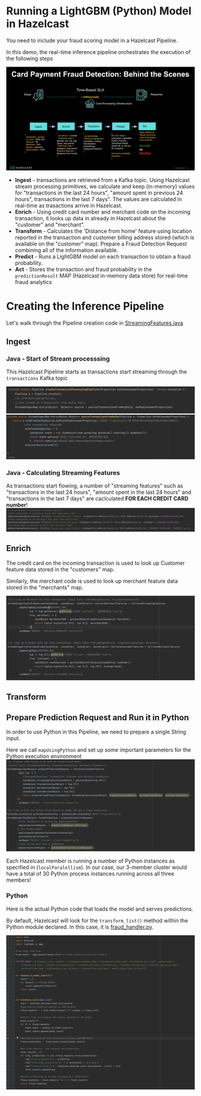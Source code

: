 # Running a LightGBM (Python) Model in Hazelcast

You need to include your fraud scoring model in a Hazelcast Pipeline. 

In this demo, the real-time inference pipeline orchestrates the execution of the following steps

![Realtime fraud detection pipeline: behind the scenes](./images/pipeline.png)

* **Ingest** - transactions are retrieved from a Kafka topic. Using Hazelcast stream processing primitives, we calculate and keep (in-memory) values for "transactions in the last 24 hours", "amount spent in previous 24 hours", transactions in the last 7 days". The values are calculated in real-time as trasactions arrive in Hazelcast. 
* **Enrich** - Using credit card number and merchant code on the incoming transaction, it looks up data in already in Hazelcast about the "customer" and "merchant". 
* **Transform** - Calculates the 'Distance from home' feature using location reported in the transaction and customer billing address stored (which is available on the "customer" map). Prepare a Fraud Detection Request combining all of the information available.
* **Predict** - Runs a LightGBM model on each transaction to obtain a fraud probability.
* **Act** - Stores the transaction and fraud probability in the `predictionResult` MAP (Hazelcast in-memory data store) for real-time fraud analytics

# Creating the Inference Pipeline
Let's walk through the Pipeline creation code in [StreamingFeatures.java](./deploy-jobs/src/main/java/org/example/StreamingFeatures.java)

## Ingest

### Java - Start of Stream processsing
This Hazelcast Pipeline starts as transactions start streaming through the `transactions` Kafka topic 

![Ingest - Pipeline Start](./images/create-pipeline.png)
![Ingest - Source Transactions](./images/source-transactions.png)

### Java - Calculating Streaming Features
As transactions start flowing, a number of "streaming features" such as "transactions in the last 24 hours", "amount spent in the last 24 hours" and "transactions in the last 7 days" are caclculated **FOR EACH CREDIT CARD number**!
![Ingest - Streaming Features](./images/streaming-features.png)


## Enrich 
The credit card on the incoming transaction is used to look up Customer feature data stored in the "customers" map.

Similarly, the merchant code is used to look up merchant feature data stored in the "merchants" map.

![Enrich](./images/enrich-customer-merchant.png)

## Transform

## Prepare Prediction Request and Run it in Python

In order to use Python in this Pipeline, we need to prepare a single String input.

Here we call `mapUsingPython` and set up some important parameters for the Python execution environment
![Predict](./images/prepare-run-python-model.png)

Each Hazelcast member is running a number of Python instances as specified in (`localParalellism`). In our case, our 3-member cluster would have a total of 30 Python process instances running across all three members!

### Python

Here is the actual Python code that loads the model and serves predictions.  

By default, Hazelcast will look for the `transform_list()` method within the Python module declared. 
In this case, it is [fraud_handler.py](./deploy-jobs/src/main/resources/org/example/fraud_handler.py). 

![Predict](./images/python-ml-code.png)
